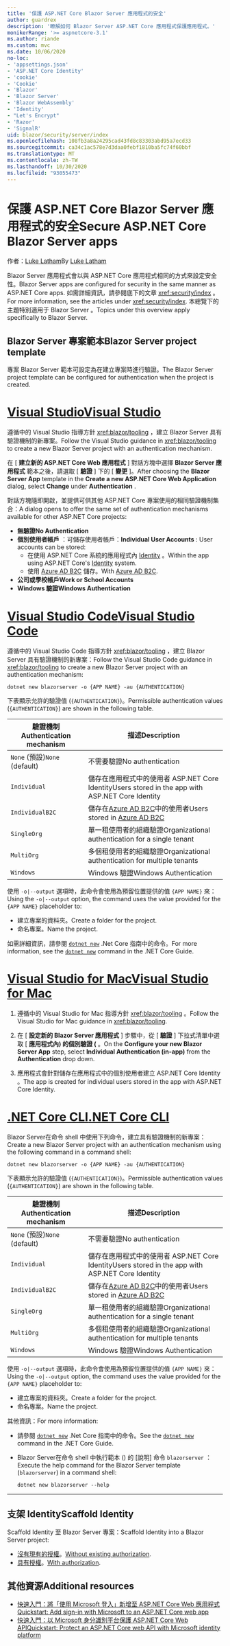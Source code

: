 ```yaml
---
title: '保護 ASP.NET Core Blazor Server 應用程式的安全'
author: guardrex
description: '瞭解如何 Blazor Server ASP.NET Core 應用程式保護應用程式。'
monikerRange: '>= aspnetcore-3.1'
ms.author: riande
ms.custom: mvc
ms.date: 10/06/2020
no-loc:
- 'appsettings.json'
- 'ASP.NET Core Identity'
- 'cookie'
- 'Cookie'
- 'Blazor'
- 'Blazor Server'
- 'Blazor WebAssembly'
- 'Identity'
- "Let's Encrypt"
- 'Razor'
- 'SignalR'
uid: blazor/security/server/index
ms.openlocfilehash: 108fb3a8a24295cad43fd8c83303abd95a7ecd33
ms.sourcegitcommit: ca34c1ac578e7d3daa0febf1810ba5fc74f60bbf
ms.translationtype: MT
ms.contentlocale: zh-TW
ms.lasthandoff: 10/30/2020
ms.locfileid: "93055473"
---
```

# <a name="secure-aspnet-core-no-locblazor-server-apps"></a><span data-ttu-id="75a8f-103">保護 ASP.NET Core Blazor Server 應用程式的安全</span><span class="sxs-lookup"><span data-stu-id="75a8f-103">Secure ASP.NET Core Blazor Server apps</span></span>

<span data-ttu-id="75a8f-104">作者：[Luke Latham](https://github.com/guardrex)</span><span class="sxs-lookup"><span data-stu-id="75a8f-104">By [Luke Latham](https://github.com/guardrex)</span></span>

<span data-ttu-id="75a8f-105">Blazor Server 應用程式會以與 ASP.NET Core 應用程式相同的方式來設定安全性。</span><span class="sxs-lookup"><span data-stu-id="75a8f-105">Blazor Server apps are configured for security in the same manner as ASP.NET Core apps.</span></span> <span data-ttu-id="75a8f-106">如需詳細資訊，請參閱底下的文章 <xref:security/index> 。</span><span class="sxs-lookup"><span data-stu-id="75a8f-106">For more information, see the articles under <xref:security/index>.</span></span> <span data-ttu-id="75a8f-107">本總覽下的主題特別適用于 Blazor Server 。</span><span class="sxs-lookup"><span data-stu-id="75a8f-107">Topics under this overview apply specifically to Blazor Server.</span></span>

## <a name="no-locblazor-server-project-template"></a><span data-ttu-id="75a8f-108">Blazor Server 專案範本</span><span class="sxs-lookup"><span data-stu-id="75a8f-108">Blazor Server project template</span></span>

<span data-ttu-id="75a8f-109">專案 Blazor Server 範本可設定為在建立專案時進行驗證。</span><span class="sxs-lookup"><span data-stu-id="75a8f-109">The Blazor Server project template can be configured for authentication when the project is created.</span></span>

# <a name="visual-studio"></a>[<span data-ttu-id="75a8f-110">Visual Studio</span><span class="sxs-lookup"><span data-stu-id="75a8f-110">Visual Studio</span></span>](#tab/visual-studio)

<span data-ttu-id="75a8f-111">遵循中的 Visual Studio 指導方針 <xref:blazor/tooling> ，建立 Blazor Server 具有驗證機制的新專案。</span><span class="sxs-lookup"><span data-stu-id="75a8f-111">Follow the Visual Studio guidance in <xref:blazor/tooling> to create a new Blazor Server project with an authentication mechanism.</span></span>

<span data-ttu-id="75a8f-112">在 [ **建立新的 ASP.NET Core Web 應用程式** ] 對話方塊中選擇 **Blazor Server 應用程式** 範本之後，請選取 [ **驗證** ] 下的 [ **變更** ]。</span><span class="sxs-lookup"><span data-stu-id="75a8f-112">After choosing the **Blazor Server App** template in the **Create a new ASP.NET Core Web Application** dialog, select **Change** under **Authentication** .</span></span>

<span data-ttu-id="75a8f-113">對話方塊隨即開啟，並提供可供其他 ASP.NET Core 專案使用的相同驗證機制集合：</span><span class="sxs-lookup"><span data-stu-id="75a8f-113">A dialog opens to offer the same set of authentication mechanisms available for other ASP.NET Core projects:</span></span>

* <span data-ttu-id="75a8f-114">**無驗證**</span><span class="sxs-lookup"><span data-stu-id="75a8f-114">**No Authentication**</span></span>
* <span data-ttu-id="75a8f-115">**個別使用者帳戶** ：可儲存使用者帳戶：</span><span class="sxs-lookup"><span data-stu-id="75a8f-115">**Individual User Accounts** : User accounts can be stored:</span></span>
  * <span data-ttu-id="75a8f-116">在使用 ASP.NET Core 系統的應用程式內 [Identity](xref:security/authentication/identity) 。</span><span class="sxs-lookup"><span data-stu-id="75a8f-116">Within the app using ASP.NET Core's [Identity](xref:security/authentication/identity) system.</span></span>
  * <span data-ttu-id="75a8f-117">使用 [Azure AD B2C](xref:security/authentication/azure-ad-b2c) 儲存。</span><span class="sxs-lookup"><span data-stu-id="75a8f-117">With [Azure AD B2C](xref:security/authentication/azure-ad-b2c).</span></span>
* <span data-ttu-id="75a8f-118">**公司或學校帳戶**</span><span class="sxs-lookup"><span data-stu-id="75a8f-118">**Work or School Accounts**</span></span>
* <span data-ttu-id="75a8f-119">**Windows 驗證**</span><span class="sxs-lookup"><span data-stu-id="75a8f-119">**Windows Authentication**</span></span>

# <a name="visual-studio-code"></a>[<span data-ttu-id="75a8f-120">Visual Studio Code</span><span class="sxs-lookup"><span data-stu-id="75a8f-120">Visual Studio Code</span></span>](#tab/visual-studio-code)

<span data-ttu-id="75a8f-121">遵循中的 Visual Studio Code 指導方針 <xref:blazor/tooling> ，建立 Blazor Server 具有驗證機制的新專案：</span><span class="sxs-lookup"><span data-stu-id="75a8f-121">Follow the Visual Studio Code guidance in <xref:blazor/tooling> to create a new Blazor Server project with an authentication mechanism:</span></span>

```dotnetcli
dotnet new blazorserver -o {APP NAME} -au {AUTHENTICATION}
```

<span data-ttu-id="75a8f-122">下表顯示允許的驗證值 (`{AUTHENTICATION}`)。</span><span class="sxs-lookup"><span data-stu-id="75a8f-122">Permissible authentication values (`{AUTHENTICATION}`) are shown in the following table.</span></span>

| <span data-ttu-id="75a8f-123">驗證機制</span><span class="sxs-lookup"><span data-stu-id="75a8f-123">Authentication mechanism</span></span> | <span data-ttu-id="75a8f-124">描述</span><span class="sxs-lookup"><span data-stu-id="75a8f-124">Description</span></span> |
| ------------------------ | ----------- |
| <span data-ttu-id="75a8f-125">`None` (預設)</span><span class="sxs-lookup"><span data-stu-id="75a8f-125">`None` (default)</span></span>         | <span data-ttu-id="75a8f-126">不需要驗證</span><span class="sxs-lookup"><span data-stu-id="75a8f-126">No authentication</span></span> |
| `Individual`             | <span data-ttu-id="75a8f-127">儲存在應用程式中的使用者 ASP.NET Core Identity</span><span class="sxs-lookup"><span data-stu-id="75a8f-127">Users stored in the app with ASP.NET Core Identity</span></span> |
| `IndividualB2C`          | <span data-ttu-id="75a8f-128">儲存在[Azure AD B2C](xref:security/authentication/azure-ad-b2c)中的使用者</span><span class="sxs-lookup"><span data-stu-id="75a8f-128">Users stored in [Azure AD B2C](xref:security/authentication/azure-ad-b2c)</span></span> |
| `SingleOrg`              | <span data-ttu-id="75a8f-129">單一租使用者的組織驗證</span><span class="sxs-lookup"><span data-stu-id="75a8f-129">Organizational authentication for a single tenant</span></span> |
| `MultiOrg`               | <span data-ttu-id="75a8f-130">多個租使用者的組織驗證</span><span class="sxs-lookup"><span data-stu-id="75a8f-130">Organizational authentication for multiple tenants</span></span> |
| `Windows`                | <span data-ttu-id="75a8f-131">Windows 驗證</span><span class="sxs-lookup"><span data-stu-id="75a8f-131">Windows Authentication</span></span> |

<span data-ttu-id="75a8f-132">使用 `-o|--output` 選項時，此命令會使用為預留位置提供的值 `{APP NAME}` 來：</span><span class="sxs-lookup"><span data-stu-id="75a8f-132">Using the `-o|--output` option, the command uses the value provided for the `{APP NAME}` placeholder to:</span></span>

* <span data-ttu-id="75a8f-133">建立專案的資料夾。</span><span class="sxs-lookup"><span data-stu-id="75a8f-133">Create a folder for the project.</span></span>
* <span data-ttu-id="75a8f-134">命名專案。</span><span class="sxs-lookup"><span data-stu-id="75a8f-134">Name the project.</span></span>

<span data-ttu-id="75a8f-135">如需詳細資訊，請參閱 [`dotnet new`](/dotnet/core/tools/dotnet-new) .Net Core 指南中的命令。</span><span class="sxs-lookup"><span data-stu-id="75a8f-135">For more information, see the [`dotnet new`](/dotnet/core/tools/dotnet-new) command in the .NET Core Guide.</span></span>

# <a name="visual-studio-for-mac"></a>[<span data-ttu-id="75a8f-136">Visual Studio for Mac</span><span class="sxs-lookup"><span data-stu-id="75a8f-136">Visual Studio for Mac</span></span>](#tab/visual-studio-mac)

1. <span data-ttu-id="75a8f-137">遵循中的 Visual Studio for Mac 指導方針 <xref:blazor/tooling> 。</span><span class="sxs-lookup"><span data-stu-id="75a8f-137">Follow the Visual Studio for Mac guidance in <xref:blazor/tooling>.</span></span>

1. <span data-ttu-id="75a8f-138">在 [ **設定新的 Blazor Server 應用程式** ] 步驟中，從 [ **驗證** ] 下拉式清單中選取 [ **應用程式內) 的個別驗證 (** 。</span><span class="sxs-lookup"><span data-stu-id="75a8f-138">On the **Configure your new Blazor Server App** step, select **Individual Authentication (in-app)** from the **Authentication** drop down.</span></span>

1. <span data-ttu-id="75a8f-139">應用程式會針對儲存在應用程式中的個別使用者建立 ASP.NET Core Identity 。</span><span class="sxs-lookup"><span data-stu-id="75a8f-139">The app is created for individual users stored in the app with ASP.NET Core Identity.</span></span>

# <a name="net-core-cli"></a>[<span data-ttu-id="75a8f-140">.NET Core CLI</span><span class="sxs-lookup"><span data-stu-id="75a8f-140">.NET Core CLI</span></span>](#tab/netcore-cli/)

<span data-ttu-id="75a8f-141">Blazor Server在命令 shell 中使用下列命令，建立具有驗證機制的新專案：</span><span class="sxs-lookup"><span data-stu-id="75a8f-141">Create a new Blazor Server project with an authentication mechanism using the following command in a command shell:</span></span>

```dotnetcli
dotnet new blazorserver -o {APP NAME} -au {AUTHENTICATION}
```

<span data-ttu-id="75a8f-142">下表顯示允許的驗證值 (`{AUTHENTICATION}`)。</span><span class="sxs-lookup"><span data-stu-id="75a8f-142">Permissible authentication values (`{AUTHENTICATION}`) are shown in the following table.</span></span>

| <span data-ttu-id="75a8f-143">驗證機制</span><span class="sxs-lookup"><span data-stu-id="75a8f-143">Authentication mechanism</span></span> | <span data-ttu-id="75a8f-144">描述</span><span class="sxs-lookup"><span data-stu-id="75a8f-144">Description</span></span> |
| ------------------------ | ----------- |
| <span data-ttu-id="75a8f-145">`None` (預設)</span><span class="sxs-lookup"><span data-stu-id="75a8f-145">`None` (default)</span></span>         | <span data-ttu-id="75a8f-146">不需要驗證</span><span class="sxs-lookup"><span data-stu-id="75a8f-146">No authentication</span></span> |
| `Individual`             | <span data-ttu-id="75a8f-147">儲存在應用程式中的使用者 ASP.NET Core Identity</span><span class="sxs-lookup"><span data-stu-id="75a8f-147">Users stored in the app with ASP.NET Core Identity</span></span> |
| `IndividualB2C`          | <span data-ttu-id="75a8f-148">儲存在[Azure AD B2C](xref:security/authentication/azure-ad-b2c)中的使用者</span><span class="sxs-lookup"><span data-stu-id="75a8f-148">Users stored in [Azure AD B2C](xref:security/authentication/azure-ad-b2c)</span></span> |
| `SingleOrg`              | <span data-ttu-id="75a8f-149">單一租使用者的組織驗證</span><span class="sxs-lookup"><span data-stu-id="75a8f-149">Organizational authentication for a single tenant</span></span> |
| `MultiOrg`               | <span data-ttu-id="75a8f-150">多個租使用者的組織驗證</span><span class="sxs-lookup"><span data-stu-id="75a8f-150">Organizational authentication for multiple tenants</span></span> |
| `Windows`                | <span data-ttu-id="75a8f-151">Windows 驗證</span><span class="sxs-lookup"><span data-stu-id="75a8f-151">Windows Authentication</span></span> |

<span data-ttu-id="75a8f-152">使用 `-o|--output` 選項時，此命令會使用為預留位置提供的值 `{APP NAME}` 來：</span><span class="sxs-lookup"><span data-stu-id="75a8f-152">Using the `-o|--output` option, the command uses the value provided for the `{APP NAME}` placeholder to:</span></span>

* <span data-ttu-id="75a8f-153">建立專案的資料夾。</span><span class="sxs-lookup"><span data-stu-id="75a8f-153">Create a folder for the project.</span></span>
* <span data-ttu-id="75a8f-154">命名專案。</span><span class="sxs-lookup"><span data-stu-id="75a8f-154">Name the project.</span></span>

<span data-ttu-id="75a8f-155">其他資訊：</span><span class="sxs-lookup"><span data-stu-id="75a8f-155">For more information:</span></span>

* <span data-ttu-id="75a8f-156">請參閱 [`dotnet new`](/dotnet/core/tools/dotnet-new) .Net Core 指南中的命令。</span><span class="sxs-lookup"><span data-stu-id="75a8f-156">See the [`dotnet new`](/dotnet/core/tools/dotnet-new) command in the .NET Core Guide.</span></span>
* <span data-ttu-id="75a8f-157">Blazor Server在命令 shell 中執行範本 () 的 [說明] 命令 `blazorserver` ：</span><span class="sxs-lookup"><span data-stu-id="75a8f-157">Execute the help command for the Blazor Server template (`blazorserver`) in a command shell:</span></span>

  ```dotnetcli
  dotnet new blazorserver --help
  ```

---

## <a name="scaffold-no-locidentity"></a><span data-ttu-id="75a8f-158">支架 Identity</span><span class="sxs-lookup"><span data-stu-id="75a8f-158">Scaffold Identity</span></span>

<span data-ttu-id="75a8f-159">Scaffold Identity 至 Blazor Server 專案：</span><span class="sxs-lookup"><span data-stu-id="75a8f-159">Scaffold Identity into a Blazor Server project:</span></span>

* <span data-ttu-id="75a8f-160">[沒有現有的授權](xref:security/authentication/scaffold-identity#scaffold-identity-into-a-blazor-server-project-without-existing-authorization)。</span><span class="sxs-lookup"><span data-stu-id="75a8f-160">[Without existing authorization](xref:security/authentication/scaffold-identity#scaffold-identity-into-a-blazor-server-project-without-existing-authorization).</span></span>
* <span data-ttu-id="75a8f-161">[具有授權](xref:security/authentication/scaffold-identity#scaffold-identity-into-a-blazor-server-project-with-authorization)。</span><span class="sxs-lookup"><span data-stu-id="75a8f-161">[With authorization](xref:security/authentication/scaffold-identity#scaffold-identity-into-a-blazor-server-project-with-authorization).</span></span>

## <a name="additional-resources"></a><span data-ttu-id="75a8f-162">其他資源</span><span class="sxs-lookup"><span data-stu-id="75a8f-162">Additional resources</span></span>

* [<span data-ttu-id="75a8f-163">快速入門：將「使用 Microsoft 登入」新增至 ASP.NET Core Web 應用程式</span><span class="sxs-lookup"><span data-stu-id="75a8f-163">Quickstart: Add sign-in with Microsoft to an ASP.NET Core web app</span></span>](/azure/active-directory/develop/quickstart-v2-aspnet-core-webapp)
* [<span data-ttu-id="75a8f-164">快速入門：以 Microsoft 身分識別平台保護 ASP.NET Core Web API</span><span class="sxs-lookup"><span data-stu-id="75a8f-164">Quickstart: Protect an ASP.NET Core web API with Microsoft identity platform</span></span>](/azure/active-directory/develop/quickstart-v2-aspnet-core-web-api)
